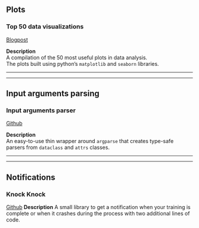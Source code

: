 ## Plots

### Top 50 data visualizations

[Blogpost](https://www.machinelearningplus.com/plots/top-50-matplotlib-visualizations-the-master-plots-python/)

**Description**  
A compilation of the 50 most useful plots in data analysis.  
The plots built using python’s `matplotlib` and `seaborn` libraries.
___
___

## Input arguments parsing

### Input arguments parser

[Github](https://github.com/roee30/datargs)

**Description**  
An easy-to-use thin wrapper around `argparse` that creates type-safe parsers from `dataclass` and `attrs` classes.
___
___

## Notifications

### Knock Knock

[Github](https://github.com/huggingface/knockknock)
**Description**
A small library to get a notification when your training is complete or
when it crashes during the process with two additional lines of code.
